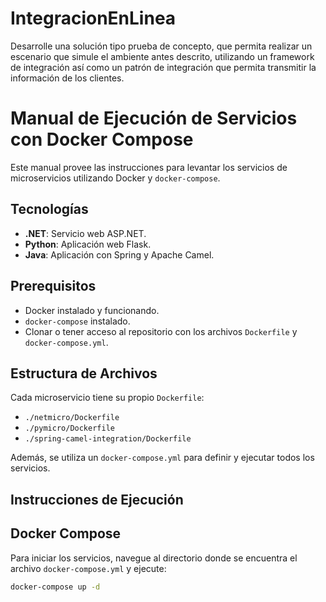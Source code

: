 # IntegracionEnLinea
Desarrolle una solución tipo prueba de concepto, que permita realizar un escenario que simule el ambiente antes descrito, utilizando un framework de integración así como un patrón de integración que permita transmitir la información de los clientes.

# Manual de Ejecución de Servicios con Docker Compose

Este manual provee las instrucciones para levantar los servicios de microservicios utilizando Docker y `docker-compose`.

## Tecnologías

- **.NET**: Servicio web ASP.NET.
- **Python**: Aplicación web Flask.
- **Java**: Aplicación con Spring y Apache Camel.

## Prerequisitos

- Docker instalado y funcionando.
- `docker-compose` instalado.
- Clonar o tener acceso al repositorio con los archivos `Dockerfile` y `docker-compose.yml`.


## Estructura de Archivos

Cada microservicio tiene su propio `Dockerfile`:

- `./netmicro/Dockerfile`
- `./pymicro/Dockerfile`
- `./spring-camel-integration/Dockerfile`

Además, se utiliza un `docker-compose.yml` para definir y ejecutar todos los servicios.


## Instrucciones de Ejecución

## Docker Compose

Para iniciar los servicios, navegue al directorio donde se encuentra el archivo `docker-compose.yml` y ejecute:

```bash
docker-compose up -d
